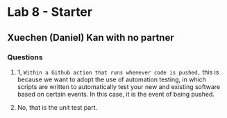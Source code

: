 # Lab 8 - Starter
## Xuechen (Daniel) Kan with no partner

### Questions
1.  1, `Within a Github action that runs whenever code is pushed,` this is because we want to adopt the use of automation testing, in which scripts are written to automatically test your new and existing software based on certain events. In this case, it is the event of being pushed. 

2. No, that is the unit test part. 